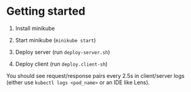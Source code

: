 # Getting started

1. Install minikube

2. Start minikube (`minikube start`)

3. Deploy server (run `deploy-server.sh`)

4. Deploy client (run `deploy.client-sh`)

You should see request/response pairs every 2.5s in client/server logs (either use `kubectl logs <pod_name>` or an IDE like Lens).